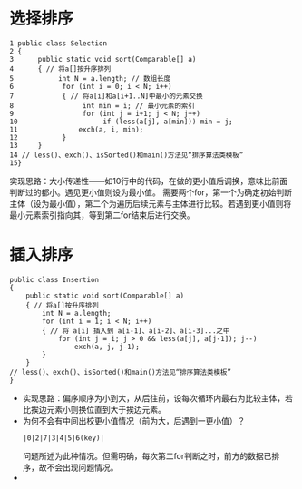 # 选择排序
```
1 public class Selection 
2 { 
3      public static void sort(Comparable[] a) 
4      { // 将a[]按升序排列
5           int N = a.length; // 数组长度
6            for (int i = 0; i < N; i++) 
7            { // 将a[i]和a[i+1..N]中最小的元素交换
8                 int min = i; // 最小元素的索引
9                 for (int j = i+1; j < N; j++) 
10                     if (less(a[j], a[min])) min = j; 
11               exch(a, i, min); 
12           } 
13     } 
14 // less()、exch()、isSorted()和main()方法见“排序算法类模板”
15}
```
实现思路：大小传递性——如10行中的代码，在做的更小值后调换，意味比前面判断过的都小。遇见更小值则设为最小值。
需要两个for，第一个为确定初始判断主体（设为最小值），第二个为遍历后续元素与主体进行比较。若遇到更小值则将最小元素索引指向其，等到第二for结束后进行交换。

# 插入排序
```
public class Insertion 
{ 
    public static void sort(Comparable[] a) 
    { // 将a[]按升序排列
        int N = a.length; 
        for (int i = 1; i < N; i++) 
        { // 将 a[i] 插入到 a[i-1]、a[i-2]、a[i-3]...之中
            for (int j = i; j > 0 && less(a[j], a[j-1]); j--)
                exch(a, j, j-1); 
        } 
    } 
// less()、exch()、isSorted()和main()方法见“排序算法类模板”
}
```
- 实现思路：偏序顺序为小到大，从后往前，设每次循环内最右为比较主体，若比挨边元素小则换位直到大于挨边元素。
- 为何不会有中间出校更小值情况（前为大，后遇到一更小值）？
  ```
  |0|2|7|3|4|5|6(key)|
  ```
  问题所述为此种情况。但需明确，每次第二for判断之时，前方的数据已排序，故不会出现问题情况。
- 